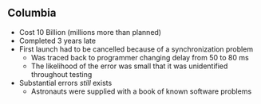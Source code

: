 ## Columbia
- Cost 10 Billion (millions more than planned)
- Completed 3 years late
- First launch had to be cancelled because of a synchronization problem
    - Was traced back to programmer changing delay from 50 to 80 ms
    - The likelihood of the error was small that it was unidentified throughout testing
- Substantial errors *still* exists
    - Astronauts were supplied with a book of known software problems
